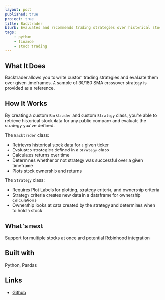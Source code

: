 ```yaml
---
layout: post
published: true
project: true
title: Backtrader
blurb: Evaluates and recommends trading strategies over historical stock performances
tags:
    - python
    - finance
    - stock trading
---
```


## What It Does

Backtrader allows you to write custom trading strategies and evaluate them over given timeframes. A sample of 30/180 SMA crossover strategy is provided as a reference.

## How It Works

By creating a custom `Backtrader` and custom `Strategy` class, you're able to retrieve historical stock data for any public company and evaluate the strategy you've defined.

The `Backtrader` class:
 - Retrieves historical stock data for a given ticker
 - Evaluates strategies defined in a `Strategy` class
 - Calculates returns over time
 - Determines whether or not strategy was successful over a given timeframe
 - Plots stock ownership and returns

The `Strategy` class:
 - Requires Plot Labels for plotting, strategy criteria, and ownership criteria
 - Strategy criteria creates new data in a dataframe for ownership calculations
 - Ownership looks at data created by the strategy and determines when to hold a stock

## What's next

Support for multiple stocks at once and potential Robinhood integration

## Built with

Python, Pandas

## Links
 - [Github](https://github.com/ianmobbs/Backtrader)